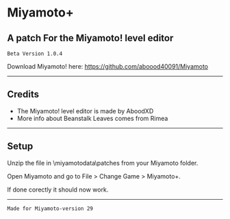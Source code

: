 # Miyamoto+
## A patch For the Miyamoto! level editor
`Beta Version 1.0.4`


Download Miyamoto! here: https://github.com/aboood40091/Miyamoto

----------------------------------------------------------------


## Credits

* The Miyamoto! level editor is made by AboodXD
* More info about Beanstalk Leaves comes from Rimea

----------------------------------------------------------------

## Setup

Unzip the file in \miyamotodata\patches from your Miyamoto folder.

Open Miyamoto and go to File > Change Game > Miyamoto+.

If done corectly it should now work.

----------------------------------------------------------------

`Made for Miyamoto-version 29`
